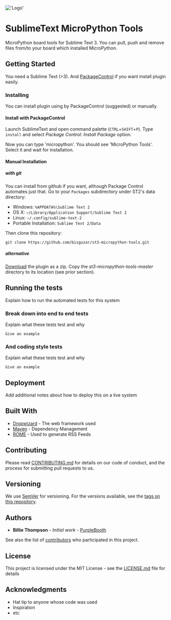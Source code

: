 !['Logo'](https://raw.githubusercontent.com/bisguzar/st3-micropython-tools/master/images/logo2.png)

# SublimeText MicroPython Tools

MicroPython board tools for Sublime Text 3. You can pull, push and remove files from/to your board which installed MicroPython. 

## Getting Started

You need a Sublime Text (>3). And [PackageControl](http://packagecontrol.io/) if you want install plugin easily.

### Installing

You can install plugin using by PackageControl (suggested) or manually.

#### Install with PackageControl

Launch SublimeText and open command palette (`CTRL`+`SHIFT`+`P`). Type `install` and select *Package Control: Install Package* option. 

Now you can type 'micropython'. You should see 'MicroPython Tools'. Select it and wait for installation.

#### Manual Installation

##### with git

You can install from github if you want, although Package Control automates
just that. Go to your `Packages` subdirectory under ST2's data directory:

* Windows: `%APPDATA%\Sublime Text 2`
* OS X: `~/Library/Application Support/Sublime Text 2`
* Linux: `~/.config/sublime-text-2`
* Portable Installation: `Sublime Text 2/Data`

Then clone this repository:

    git clone https://github.com/bisguzar/st3-micropython-tools.git

##### alternative

[Download](https://github.com/bisguzar/st3-micropython-tools/archive/master.zip)
the plugin as a zip. Copy the *st3-micropython-tools-master* directory to its location
(see prior section).

## Running the tests

Explain how to run the automated tests for this system

### Break down into end to end tests

Explain what these tests test and why

```
Give an example
```

### And coding style tests

Explain what these tests test and why

```
Give an example
```

## Deployment

Add additional notes about how to deploy this on a live system

## Built With

* [Dropwizard](http://www.dropwizard.io/1.0.2/docs/) - The web framework used
* [Maven](https://maven.apache.org/) - Dependency Management
* [ROME](https://rometools.github.io/rome/) - Used to generate RSS Feeds

## Contributing

Please read [CONTRIBUTING.md](https://gist.github.com/PurpleBooth/b24679402957c63ec426) for details on our code of conduct, and the process for submitting pull requests to us.

## Versioning

We use [SemVer](http://semver.org/) for versioning. For the versions available, see the [tags on this repository](https://github.com/your/project/tags). 

## Authors

* **Billie Thompson** - *Initial work* - [PurpleBooth](https://github.com/PurpleBooth)

See also the list of [contributors](https://github.com/your/project/contributors) who participated in this project.

## License

This project is licensed under the MIT License - see the [LICENSE.md](LICENSE.md) file for details

## Acknowledgments

* Hat tip to anyone whose code was used
* Inspiration
* etc

